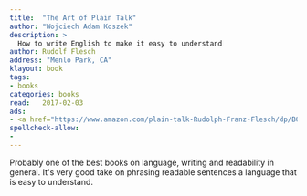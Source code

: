 ```yaml
---
title:  "The Art of Plain Talk"
author: "Wojciech Adam Koszek"
description: >
  How to write English to make it easy to understand
author:	Rudolf Flesch
address: "Menlo Park, CA"
klayout: book
tags:
- books
categories: books
read:	2017-02-03
ads:
- <a href="https://www.amazon.com/plain-talk-Rudolph-Franz-Flesch/dp/B0006AQSQY/ref=as_li_ss_il?ie=UTF8&qid=1489046113&sr=8-1&keywords=the+art+of+plain+talk&linkCode=li2&tag=wkoszek08-20&linkId=b695322b98717072fadcd2e6768d666c" target="_blank"><img border="0" src="//ws-na.amazon-adsystem.com/widgets/q?_encoding=UTF8&ASIN=B0006AQSQY&Format=_SL160_&ID=AsinImage&MarketPlace=US&ServiceVersion=20070822&WS=1&tag=wkoszek08-20" ></a><img src="https://ir-na.amazon-adsystem.com/e/ir?t=wkoszek08-20&l=li2&o=1&a=B0006AQSQY" width="1" height="1" border="0" alt="" style="border:none !important; margin:0px !important;" />
spellcheck-allow:
- 
---
```


Probably one of the best books on language, writing and readability in
general. It's very good take on phrasing readable sentences 
a language that is easy to understand.
